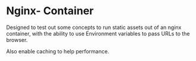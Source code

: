 # Nginx- Container

Designed to test out some concepts to run static assets out of an nginx container, with the ability to use
Environment variables to pass URLs to the browser.

Also enable caching to help performance.
